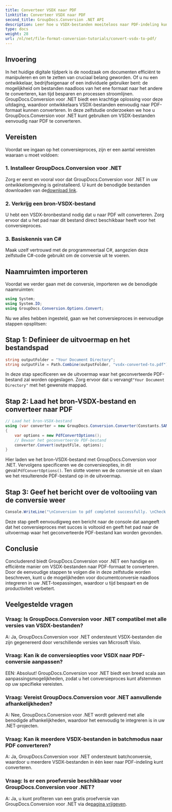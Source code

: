 ```yaml
---
title: Converteer VSDX naar PDF
linktitle: Converteer VSDX naar PDF
second_title: GroupDocs.Conversion .NET API
description: Leer hoe u VSDX-bestanden moeiteloos naar PDF-indeling kunt converteren met GroupDocs.Conversion voor .NET. Verhoog uw productiviteit.
type: docs
weight: 28
url: /nl/net/file-format-conversion-tutorials/convert-vsdx-to-pdf/
---
```

## Invoering
In het huidige digitale tijdperk is de noodzaak om documenten efficiënt te manipuleren en om te zetten van cruciaal belang geworden. Of u nu een ontwikkelaar, bedrijfseigenaar of een individuele gebruiker bent: de mogelijkheid om bestanden naadloos van het ene formaat naar het andere te converteren, kan tijd besparen en processen stroomlijnen. GroupDocs.Conversion voor .NET biedt een krachtige oplossing voor deze uitdaging, waardoor ontwikkelaars VSDX-bestanden eenvoudig naar PDF-formaat kunnen converteren. In deze zelfstudie onderzoeken we hoe u GroupDocs.Conversion voor .NET kunt gebruiken om VSDX-bestanden eenvoudig naar PDF te converteren.
## Vereisten
Voordat we ingaan op het conversieproces, zijn er een aantal vereisten waaraan u moet voldoen:
### 1. Installeer GroupDocs.Conversion voor .NET
 Zorg er eerst en vooral voor dat GroupDocs.Conversion voor .NET in uw ontwikkelomgeving is geïnstalleerd. U kunt de benodigde bestanden downloaden van de[download link](https://releases.groupdocs.com/conversion/net/).
### 2. Verkrijg een bron-VSDX-bestand
U hebt een VSDX-bronbestand nodig dat u naar PDF wilt converteren. Zorg ervoor dat u het pad naar dit bestand direct beschikbaar heeft voor het conversieproces.
### 3. Basiskennis van C#
Maak uzelf vertrouwd met de programmeertaal C#, aangezien deze zelfstudie C#-code gebruikt om de conversie uit te voeren.

## Naamruimten importeren
Voordat we verder gaan met de conversie, importeren we de benodigde naamruimten:
```csharp
using System;
using System.IO;
using GroupDocs.Conversion.Options.Convert;
```

Nu we alles hebben ingesteld, gaan we het conversieproces in eenvoudige stappen opsplitsen:
## Stap 1: Definieer de uitvoermap en het bestandspad
```csharp
string outputFolder = "Your Document Directory";
string outputFile = Path.Combine(outputFolder, "vsdx-converted-to.pdf");
```
 In deze stap specificeren we de uitvoermap waar het geconverteerde PDF-bestand zal worden opgeslagen. Zorg ervoor dat u vervangt`"Your Document Directory"` met het gewenste mappad.
## Stap 2: Laad het bron-VSDX-bestand en converteer naar PDF
```csharp
// Laad het bron-VSDX-bestand
using (var converter = new GroupDocs.Conversion.Converter(Constants.SAMPLE_VSDX))
{
    var options = new PdfConvertOptions();
    // Bewaar het geconverteerde PDF-bestand
    converter.Convert(outputFile, options);
}
```
 Hier laden we het bron-VSDX-bestand met GroupDocs.Conversion voor .NET. Vervolgens specificeren we de conversieopties, in dit geval:`PdfConvertOptions()`. Ten slotte voeren we de conversie uit en slaan we het resulterende PDF-bestand op in de uitvoermap.
## Stap 3: Geef het bericht over de voltooiing van de conversie weer
```csharp
Console.WriteLine("\nConversion to pdf completed successfully. \nCheck output in {0}", outputFolder);
```
Deze stap geeft eenvoudigweg een bericht naar de console dat aangeeft dat het conversieproces met succes is voltooid en geeft het pad naar de uitvoermap waar het geconverteerde PDF-bestand kan worden gevonden.

## Conclusie
Concluderend biedt GroupDocs.Conversion voor .NET een handige en efficiënte manier om VSDX-bestanden naar PDF-formaat te converteren. Door de eenvoudige stappen te volgen die in deze zelfstudie worden beschreven, kunt u de mogelijkheden voor documentconversie naadloos integreren in uw .NET-toepassingen, waardoor u tijd bespaart en de productiviteit verbetert.
## Veelgestelde vragen
### Vraag: Is GroupDocs.Conversion voor .NET compatibel met alle versies van VSDX-bestanden?
A: Ja, GroupDocs.Conversion voor .NET ondersteunt VSDX-bestanden die zijn gegenereerd door verschillende versies van Microsoft Visio.
### Vraag: Kan ik de conversieopties voor VSDX naar PDF-conversie aanpassen?
EEN: Absoluut! GroupDocs.Conversion voor .NET biedt een breed scala aan aanpassingsmogelijkheden, zodat u het conversieproces kunt afstemmen op uw specifieke vereisten.
### Vraag: Vereist GroupDocs.Conversion voor .NET aanvullende afhankelijkheden?
A: Nee, GroupDocs.Conversion voor .NET wordt geleverd met alle benodigde afhankelijkheden, waardoor het eenvoudig te integreren is in uw .NET-projecten.
### Vraag: Kan ik meerdere VSDX-bestanden in batchmodus naar PDF converteren?
A: Ja, GroupDocs.Conversion voor .NET ondersteunt batchconversie, waardoor u meerdere VSDX-bestanden in één keer naar PDF-indeling kunt converteren.
### Vraag: Is er een proefversie beschikbaar voor GroupDocs.Conversion voor .NET?
 A: Ja, u kunt profiteren van een gratis proefversie van GroupDocs.Conversion voor .NET via de[pagina vrijgeven](https://releases.groupdocs.com/).